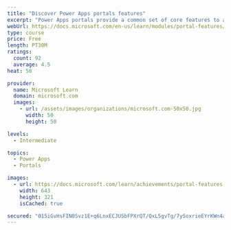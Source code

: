 ```yaml
---
title: "Discover Power Apps portals features"
excerpt: "Power Apps portals provide a common set of core features to app makers to build powerful portal applications. Numerous Power Apps features map directly to Microsoft Dynamics 365 apps that are specific to particular business requirements and external audiences. Other Dynamics 365 applications, such as Marketing and Supply Chain Management, also use components of portals or alternate technologies."
webUrl: https://docs.microsoft.com/en-us/learn/modules/portal-features/
type: course
price: Free
length: PT30M
ratings:
  count: 92
  average: 4.5
heat: 50

provider:
  name: Microsoft Learn
  domain: microsoft.com
  images:
    - url: /assets/images/organizations/microsoft.com-50x50.jpg
      width: 50
      height: 50

levels:
  - Intermediate

topics:
  - Power Apps
  - Portals

images:
  - url: https://docs.microsoft.com/learn/achievements/portal-features-social.png
    width: 643
    height: 321
    isCached: true

secured: "015iGvHsFIN0Svz1E+q6LnxECJUSbFPXrQT/QxL5gvTg/7ySoxrieEYrKWn4aYe2LS0lbbhmQJ8czyJxH7yOYqn+PddNrZ1hn9NldGmOlCuAgIDndzvBbtkPomhozIgJguhqrQHr69oEDGXPj87p/q5g5x/eroFV1ceAZaHU4C2k1ObKOhXEIs8IBkK7ySABfzVfR+h5hB+XhegeeG2wLAr3JLd0StAB9r4T+HBSSvKXn49AfOvZG+w2ooD2SEYxVOzfZxWpdEk6HhrhlRPXbJlzcwXgqWXzuRkuXgEmwXO/GpzFGob0rckXNK5Q+Riy6WN+Mh16NdQgkh6Q4WlnoCH16zzpkVCcSvebSb4rxKKaMLc7bZd1N/NjvYYykLHAWjaljv6Z9pgav6wOYaY+kjgtlPMWyhOWE3NlbcDh2H4=;wEatRok4HUZEyvNMYh54Yw=="
---
```



